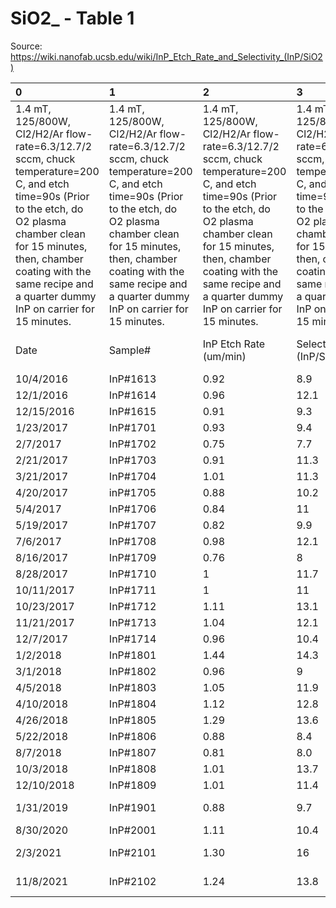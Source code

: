 # SiO2_ - Table 1

Source: https://wiki.nanofab.ucsb.edu/wiki/InP_Etch_Rate_and_Selectivity_(InP/SiO2)

| 0                                                                                                                                                                                                                                                              | 1                                                                                                                                                                                                                                                              | 2                                                                                                                                                                                                                                                              | 3                                                                                                                                                                                                                                                              | 4                   |
|:---------------------------------------------------------------------------------------------------------------------------------------------------------------------------------------------------------------------------------------------------------------|:---------------------------------------------------------------------------------------------------------------------------------------------------------------------------------------------------------------------------------------------------------------|:---------------------------------------------------------------------------------------------------------------------------------------------------------------------------------------------------------------------------------------------------------------|:---------------------------------------------------------------------------------------------------------------------------------------------------------------------------------------------------------------------------------------------------------------|:--------------------|
| 1.4 mT, 125/800W, Cl2/H2/Ar flow-rate=6.3/12.7/2 sccm, chuck temperature=200 C, and etch time=90s (Prior to the etch, do O2 plasma chamber clean for 15 minutes, then, chamber coating with the same recipe and a quarter dummy InP on carrier for 15 minutes. | 1.4 mT, 125/800W, Cl2/H2/Ar flow-rate=6.3/12.7/2 sccm, chuck temperature=200 C, and etch time=90s (Prior to the etch, do O2 plasma chamber clean for 15 minutes, then, chamber coating with the same recipe and a quarter dummy InP on carrier for 15 minutes. | 1.4 mT, 125/800W, Cl2/H2/Ar flow-rate=6.3/12.7/2 sccm, chuck temperature=200 C, and etch time=90s (Prior to the etch, do O2 plasma chamber clean for 15 minutes, then, chamber coating with the same recipe and a quarter dummy InP on carrier for 15 minutes. | 1.4 mT, 125/800W, Cl2/H2/Ar flow-rate=6.3/12.7/2 sccm, chuck temperature=200 C, and etch time=90s (Prior to the etch, do O2 plasma chamber clean for 15 minutes, then, chamber coating with the same recipe and a quarter dummy InP on carrier for 15 minutes. |                     |
| Date                                                                                                                                                                                                                                                           | Sample#                                                                                                                                                                                                                                                        | InP Etch Rate (um/min)                                                                                                                                                                                                                                         | Selectivity (InP/SiO2)                                                                                                                                                                                                                                         | Profile SEM Picture |
| 10/4/2016                                                                                                                                                                                                                                                      | InP#1613                                                                                                                                                                                                                                                       | 0.92                                                                                                                                                                                                                                                           | 8.9                                                                                                                                                                                                                                                            | [1]                 |
| 12/1/2016                                                                                                                                                                                                                                                      | InP#1614                                                                                                                                                                                                                                                       | 0.96                                                                                                                                                                                                                                                           | 12.1                                                                                                                                                                                                                                                           | [2]                 |
| 12/15/2016                                                                                                                                                                                                                                                     | InP#1615                                                                                                                                                                                                                                                       | 0.91                                                                                                                                                                                                                                                           | 9.3                                                                                                                                                                                                                                                            | [3]                 |
| 1/23/2017                                                                                                                                                                                                                                                      | InP#1701                                                                                                                                                                                                                                                       | 0.93                                                                                                                                                                                                                                                           | 9.4                                                                                                                                                                                                                                                            | [4]                 |
| 2/7/2017                                                                                                                                                                                                                                                       | InP#1702                                                                                                                                                                                                                                                       | 0.75                                                                                                                                                                                                                                                           | 7.7                                                                                                                                                                                                                                                            | [5]                 |
| 2/21/2017                                                                                                                                                                                                                                                      | InP#1703                                                                                                                                                                                                                                                       | 0.91                                                                                                                                                                                                                                                           | 11.3                                                                                                                                                                                                                                                           | [6]                 |
| 3/21/2017                                                                                                                                                                                                                                                      | InP#1704                                                                                                                                                                                                                                                       | 1.01                                                                                                                                                                                                                                                           | 11.3                                                                                                                                                                                                                                                           | [7]                 |
| 4/20/2017                                                                                                                                                                                                                                                      | inP#1705                                                                                                                                                                                                                                                       | 0.88                                                                                                                                                                                                                                                           | 10.2                                                                                                                                                                                                                                                           | [8]                 |
| 5/4/2017                                                                                                                                                                                                                                                       | InP#1706                                                                                                                                                                                                                                                       | 0.84                                                                                                                                                                                                                                                           | 11                                                                                                                                                                                                                                                             | [9]                 |
| 5/19/2017                                                                                                                                                                                                                                                      | InP#1707                                                                                                                                                                                                                                                       | 0.82                                                                                                                                                                                                                                                           | 9.9                                                                                                                                                                                                                                                            | [10]                |
| 7/6/2017                                                                                                                                                                                                                                                       | InP#1708                                                                                                                                                                                                                                                       | 0.98                                                                                                                                                                                                                                                           | 12.1                                                                                                                                                                                                                                                           | [11]                |
| 8/16/2017                                                                                                                                                                                                                                                      | InP#1709                                                                                                                                                                                                                                                       | 0.76                                                                                                                                                                                                                                                           | 8                                                                                                                                                                                                                                                              | [12]                |
| 8/28/2017                                                                                                                                                                                                                                                      | InP#1710                                                                                                                                                                                                                                                       | 1                                                                                                                                                                                                                                                              | 11.7                                                                                                                                                                                                                                                           | [13]                |
| 10/11/2017                                                                                                                                                                                                                                                     | InP#1711                                                                                                                                                                                                                                                       | 1                                                                                                                                                                                                                                                              | 11                                                                                                                                                                                                                                                             | [14]                |
| 10/23/2017                                                                                                                                                                                                                                                     | InP#1712                                                                                                                                                                                                                                                       | 1.11                                                                                                                                                                                                                                                           | 13.1                                                                                                                                                                                                                                                           | [15]                |
| 11/21/2017                                                                                                                                                                                                                                                     | InP#1713                                                                                                                                                                                                                                                       | 1.04                                                                                                                                                                                                                                                           | 12.1                                                                                                                                                                                                                                                           | [16]                |
| 12/7/2017                                                                                                                                                                                                                                                      | InP#1714                                                                                                                                                                                                                                                       | 0.96                                                                                                                                                                                                                                                           | 10.4                                                                                                                                                                                                                                                           | [17]                |
| 1/2/2018                                                                                                                                                                                                                                                       | InP#1801                                                                                                                                                                                                                                                       | 1.44                                                                                                                                                                                                                                                           | 14.3                                                                                                                                                                                                                                                           | [18]                |
| 3/1/2018                                                                                                                                                                                                                                                       | InP#1802                                                                                                                                                                                                                                                       | 0.96                                                                                                                                                                                                                                                           | 9                                                                                                                                                                                                                                                              | [19]                |
| 4/5/2018                                                                                                                                                                                                                                                       | InP#1803                                                                                                                                                                                                                                                       | 1.05                                                                                                                                                                                                                                                           | 11.9                                                                                                                                                                                                                                                           | [20]                |
| 4/10/2018                                                                                                                                                                                                                                                      | InP#1804                                                                                                                                                                                                                                                       | 1.12                                                                                                                                                                                                                                                           | 12.8                                                                                                                                                                                                                                                           | [21]                |
| 4/26/2018                                                                                                                                                                                                                                                      | InP#1805                                                                                                                                                                                                                                                       | 1.29                                                                                                                                                                                                                                                           | 13.6                                                                                                                                                                                                                                                           | [22]                |
| 5/22/2018                                                                                                                                                                                                                                                      | InP#1806                                                                                                                                                                                                                                                       | 0.88                                                                                                                                                                                                                                                           | 8.4                                                                                                                                                                                                                                                            | [23]                |
| 8/7/2018                                                                                                                                                                                                                                                       | InP#1807                                                                                                                                                                                                                                                       | 0.81                                                                                                                                                                                                                                                           | 8.0                                                                                                                                                                                                                                                            | [24]                |
| 10/3/2018                                                                                                                                                                                                                                                      | InP#1808                                                                                                                                                                                                                                                       | 1.01                                                                                                                                                                                                                                                           | 13.7                                                                                                                                                                                                                                                           | [25]                |
| 12/10/2018                                                                                                                                                                                                                                                     | InP#1809                                                                                                                                                                                                                                                       | 1.01                                                                                                                                                                                                                                                           | 11.4                                                                                                                                                                                                                                                           | [26]                |
| 1/31/2019                                                                                                                                                                                                                                                      | InP#1901                                                                                                                                                                                                                                                       | 0.88                                                                                                                                                                                                                                                           | 9.7                                                                                                                                                                                                                                                            | [27][28]            |
| 8/30/2020                                                                                                                                                                                                                                                      | InP#2001                                                                                                                                                                                                                                                       | 1.11                                                                                                                                                                                                                                                           | 10.4                                                                                                                                                                                                                                                           | [29]                |
| 2/3/2021                                                                                                                                                                                                                                                       | InP#2101                                                                                                                                                                                                                                                       | 1.30                                                                                                                                                                                                                                                           | 16                                                                                                                                                                                                                                                             | [30][31]            |
| 11/8/2021                                                                                                                                                                                                                                                      | InP#2102                                                                                                                                                                                                                                                       | 1.24                                                                                                                                                                                                                                                           | 13.8                                                                                                                                                                                                                                                           | [32][33]            |